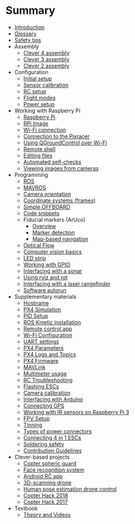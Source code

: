 # Summary

* [Introduction](README.md)
* [Glossary](gloss.md)
* [Safety tips](safety.md)
* Assembly
  * [Clever 4 assembly](assemble_4.md)
  * [Clever 3 assembly](assemble_3.md)
  * [Clever 2 assembly](assemble_2.md)
* Configuration
  * [Initial setup](setup.md)
  * [Sensor calibration](calibration.md)
  * [RC setup](radio.md)
  * [Flight modes](modes.md)
  * [Power setup](power.md)
* Working with Raspberry Pi
  * [Raspberry Pi](raspberry.md)
  * [RPi Image](image.md)
  * [Wi-Fi connection](wifi.md)
  * [Connection to the Pixracer](connection.md)
  * [Using QGroundControl over Wi-Fi](gcs_bridge.md)
  * [Remote shell](ssh.md)
  * [Editing files](editing.md)
  * [Automated self-checks](selfcheck.md)
  * [Viewing images from cameras](web_video_server.md)
* Programming
  * [ROS](ros.md)
  * [MAVROS](mavros.md)
  * [Camera orientation](camera_frame.md)
  * [Coordinate systems (frames)](frames.md)
  * [Simple OFFBOARD](simple_offboard.md)
  * [Code snippets](snippets.md)
  * Fiducial markers (ArUco)
    * [Overview](aruco.md)
    * [Marker detection](aruco_marker.md)
    * [Map-based navigation](aruco_map.md)
  * [Optical Flow](optical_flow.md)
  * [Computer vision basics](camera.md)
  * [LED strip](leds.md)
  * [Working with GPIO](gpio.md)
  * [Interfacing with a sonar](sonar.md)
  * [Using rviz and rqt](rviz.md)
  * [Interfacing with a laser rangefinder](laser.md)
  * [Software autorun](autolaunch.md)
* Supplementary materials
  * [Hostname](hostname.md)
  * [PX4 Simulation](sitl.md)
  * [PID Setup](calibratePID.md)
  * [ROS Kinetic installation](ros-install.md)
  * [Remote control app](rc.md)
  * [Wi-Fi Configuration](network.md)
  * [UART settings](uart.md)
  * [PX4 Parameters](px4_parameters.md)
  * [PX4 Logs and Topics](flight_logs.md)
  * [PX4 Firmware](firmware.md)
  * [MAVLink](mavlink.md)
  * [Multimeter usage](test_connection.md)
  * [RC Troubleshooting](radioerrors.md)
  * [Flashing ESCs](esc_firmware.md)
  * [Camera calibration](camera_calibration.md)
  * [Interfacing with Arduino](arduino.md)
  * [Connecting GPS](gps.md)
  * [Working with IR sensors on Raspberry Pi 3](ir_sensors.md)
  * [FPV Setup](fpv.md)
  * [Tinning](tinning.md)
  * [Types of power connectors](connectortypes.md)
  * [Connecting 4 in 1 ESCs](4in1.md)
  * [Soldering safety](tb.md)
  * [Contribution Guidelines](contributing.md)
* Clever-based projects
  * [Copter spheric guard](shield.md)
  * [Face recognition system](face_recognition.md)
  * [Android RC app](android.md)
  * [3D-scanning drone](3dscan.md)
  * [Human pose estimation drone control](human_pose_estimation_drone_control.md)
  * [Copter Hack 2018](copterhack2018.md)
  * [Copter Hack 2017](copterhack2017.md)
* Textbook
  * [Theory and Videos](lessons.md)
